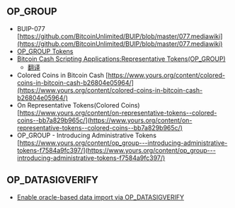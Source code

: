 ## OP_GROUP

* BUIP-077 [https://github.com/BitcoinUnlimited/BUIP/blob/master/077.mediawiki](https://github.com/BitcoinUnlimited/BUIP/blob/master/077.mediawiki)
* [OP_GROUP Tokens](https://github.com/gandrewstone/BitcoinUnlimited/blob/238ca764385f94a4c371e61424e3307d7da9eb56/doc/opgroup-tokens.md)
* [Bitcoin Cash Scripting Applications:Representative Tokens(OP_GROUP)](https://medium.com/@g.andrew.stone/bitcoin-scripting-applications-representative-tokens-ece42de81285)
    * [翻译](https://github.com/cryptostu/blog/blob/master/source/_posts/%E8%AF%91-BCH%E8%84%9A%E6%9C%AC%E5%BA%94%E7%94%A8%E7%A8%8B%E5%BA%8F-Tokens-OP-GROUP.md)
* Colored Coins in Bitcoin Cash [https://www.yours.org/content/colored-coins-in-bitcoin-cash-b26804e05964/](https://www.yours.org/content/colored-coins-in-bitcoin-cash-b26804e05964/)
* On Representative Tokens(Colored Coins)[https://www.yours.org/content/on-representative-tokens--colored-coins--bb7a829b965c/](https://www.yours.org/content/on-representative-tokens--colored-coins--bb7a829b965c/)
* OP_GROUP - Introducing Administrative Tokens [https://www.yours.org/content/op_group---introducing-administrative-tokens-f7584a9fc397/](https://www.yours.org/content/op_group---introducing-administrative-tokens-f7584a9fc397/)

## OP_DATASIGVERIFY
 
* [Enable oracle-based data import via OP_DATASIGVERIFY](https://github.com/gandrewstone/BitcoinUnlimited/blob/op_datasigverify/doc/opdatasigverify.md)

